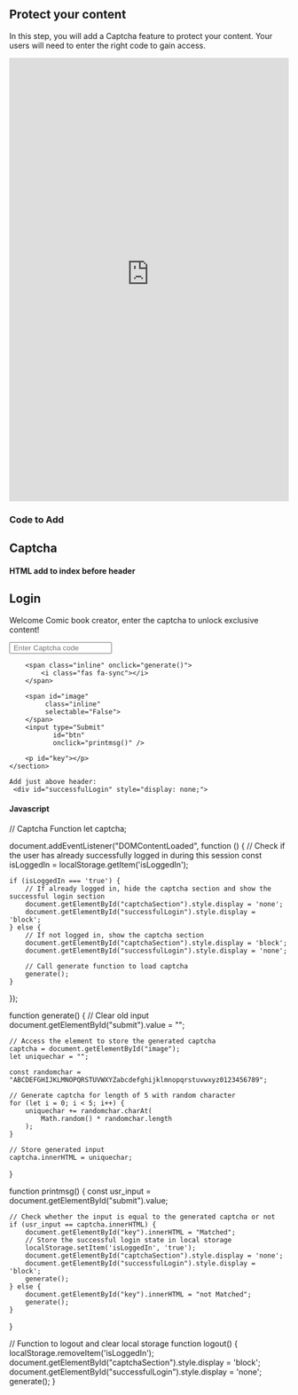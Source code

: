 ## Protect your content

In this step, you will add a Captcha feature to protect your content. Your users will need to enter the right code to gain access. 
<iframe src="https://staging-editor.raspberrypi.org/en/embed/viewer/comic-character-complete" width="100%" height="800" frameborder="0" marginwidth="0" marginheight="0" allowfullscreen> </iframe>


### Code to Add

## Captcha

#### HTML add to index before header

  <section id="captchaSection" class="center-container" onload="generate()">
        <h1>Login</h1>
        <p>Welcome Comic book creator, enter the captcha to unlock exclusive content!</p>
        <span id="user-input" class="inline">
            <input type="text"
                   id="submit"
                   placeholder=" Enter Captcha code" />
        </span>
     
        <span class="inline" onclick="generate()">
            <i class="fas fa-sync"></i>
        </span>
     
        <span id="image"
             class="inline"
             selectable="False">
        </span>
        <input type="Submit"
               id="btn"
               onclick="printmsg()" />
     
        <p id="key"></p>
    </section>

    Add just above header:
     <div id="successfulLogin" style="display: none;">

#### Javascript
// Captcha Function
let captcha;

document.addEventListener("DOMContentLoaded", function () {
    // Check if the user has already successfully logged in during this session
    const isLoggedIn = localStorage.getItem('isLoggedIn');

    if (isLoggedIn === 'true') {
        // If already logged in, hide the captcha section and show the successful login section
        document.getElementById("captchaSection").style.display = 'none';
        document.getElementById("successfulLogin").style.display = 'block';
    } else {
        // If not logged in, show the captcha section
        document.getElementById("captchaSection").style.display = 'block';
        document.getElementById("successfulLogin").style.display = 'none';

        // Call generate function to load captcha
        generate();
    }
});

function generate() {
    // Clear old input
    document.getElementById("submit").value = "";

    // Access the element to store the generated captcha
    captcha = document.getElementById("image");
    let uniquechar = "";

    const randomchar = "ABCDEFGHIJKLMNOPQRSTUVWXYZabcdefghijklmnopqrstuvwxyz0123456789";

    // Generate captcha for length of 5 with random character
    for (let i = 0; i < 5; i++) {
        uniquechar += randomchar.charAt(
            Math.random() * randomchar.length
        );
    }

    // Store generated input
    captcha.innerHTML = uniquechar;
}

function printmsg() {
    const usr_input = document.getElementById("submit").value;

    // Check whether the input is equal to the generated captcha or not
    if (usr_input == captcha.innerHTML) {
        document.getElementById("key").innerHTML = "Matched";
        // Store the successful login state in local storage
        localStorage.setItem('isLoggedIn', 'true');
        document.getElementById("captchaSection").style.display = 'none';
        document.getElementById("successfulLogin").style.display = 'block';
        generate();
    } else {
        document.getElementById("key").innerHTML = "not Matched";
        generate();
    }
}
    
// Function to logout and clear local storage
function logout() {
    localStorage.removeItem('isLoggedIn');
    document.getElementById("captchaSection").style.display = 'block';
    document.getElementById("successfulLogin").style.display = 'none';
    generate();
}